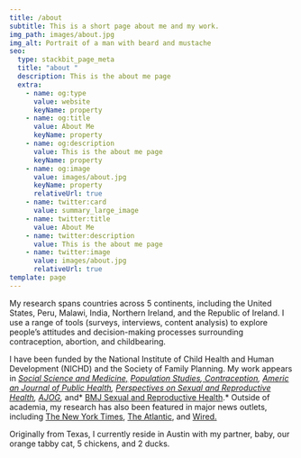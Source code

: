 ```yaml
---
title: /about
subtitle: This is a short page about me and my work.
img_path: images/about.jpg
img_alt: Portrait of a man with beard and mustache
seo:
  type: stackbit_page_meta
  title: "about "
  description: This is the about me page
  extra:
    - name: og:type
      value: website
      keyName: property
    - name: og:title
      value: About Me
      keyName: property
    - name: og:description
      value: This is the about me page
      keyName: property
    - name: og:image
      value: images/about.jpg
      keyName: property
      relativeUrl: true
    - name: twitter:card
      value: summary_large_image
    - name: twitter:title
      value: About Me
    - name: twitter:description
      value: This is the about me page
    - name: twitter:image
      value: images/about.jpg
      relativeUrl: true
template: page
---
```

<!--StartFragment-->

My research spans countries across 5 continents, including the United States, Peru, Malawi, India, Northern Ireland, and the Republic of Ireland. I use a range of tools (surveys, interviews, content analysis) to explore people’s attitudes and decision-making processes surrounding contraception, abortion, and childbearing. 

I have been funded by the National Institute of Child Health and Human Development (NICHD) and the Society of Family Planning.  My work appears in *[Social Science and Medicine,](https://doi.org/10.1016/j.socscimed.2019.112686)* *[Population Studies](https://doi.org/10.1080/00324728.2020.1737188),[ Contraception](https://www.sciencedirect.com/science/article/pii/S0010782419303920?via%3Dihub), [Americ​an Journal of Public Health](https://doi.org/10.2105/AJPH.2019.305369), [Perspectives on Sexual and Reproductive Health](https://onlinelibrary.wiley.com/doi/full/10.1363/psrh.12073), [AJOG](https://doi.org/10.1016/j.ajog.2020.02.026),* and* [BMJ Sexual and Reproductive Health](https://srh.bmj.com/content/44/3/181).* Outside of academia, my research has also been featured in major news outlets, including [The New York Times](https://www.nytimes.com/2019/09/20/upshot/abortion-pills-rising-use.html), [The Atlantic](https://www.theatlantic.com/health/archive/2018/07/after-abortion-is-illegal/565430/), and [Wired.](https://www.wired.com/story/telemedicine-could-help-fill-the-gaps-in-americas-abortion-care/) 

<!--EndFragment-->

Originally from Texas, I currently reside in Austin with my partner, baby, our orange tabby cat, 5 chickens, and 2 ducks.